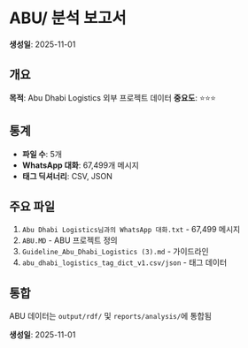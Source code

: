 # ABU/ 분석 보고서

**생성일**: 2025-11-01

## 개요
**목적**: Abu Dhabi Logistics 외부 프로젝트 데이터
**중요도**: ⭐⭐⭐

## 통계
- **파일 수**: 5개
- **WhatsApp 대화**: 67,499개 메시지
- **태그 딕셔너리**: CSV, JSON

## 주요 파일
1. `Abu Dhabi Logistics님과의 WhatsApp 대화.txt` - 67,499 메시지
2. `ABU.MD` - ABU 프로젝트 정의
3. `Guideline_Abu_Dhabi_Logistics (3).md` - 가이드라인
4. `abu_dhabi_logistics_tag_dict_v1.csv/json` - 태그 데이터

## 통합
ABU 데이터는 `output/rdf/` 및 `reports/analysis/`에 통합됨

**생성일**: 2025-11-01

